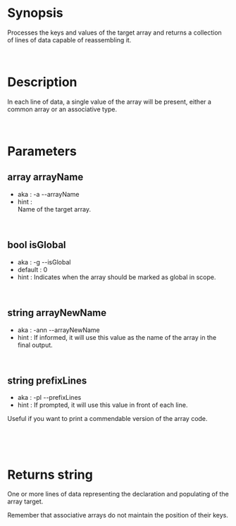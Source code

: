 # Synopsis

Processes the keys and values of the target array and returns a collection of 
lines of data capable of reassembling it.



&nbsp;

# Description

In each line of data, a single value of the array will be present, either a 
common array or an associative type.



&nbsp;

# Parameters

## array arrayName

- aka       : -a --arrayName
- hint      :  
  Name of the target array.


&nbsp;

## bool isGlobal

- aka       : -g --isGlobal
- default   : 0
- hint      :
  Indicates when the array should be marked as global in scope.


&nbsp;

## string arrayNewName

- aka       : -ann --arrayNewName
- hint      :
  If informed, it will use this value as the name of the array in the final 
  output.


&nbsp;

## string prefixLines

- aka       : -pl --prefixLines
- hint      :
  If prompted, it will use this value in front of each line.

Useful if you want to print a commendable version of the array code.



&nbsp;



&nbsp;

# Returns string

One or more lines of data representing the declaration and populating of the 
array target.

Remember that associative arrays do not maintain the position of their keys.